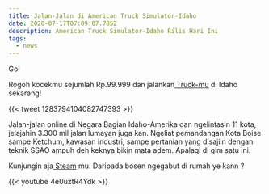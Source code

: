 ```yaml
---
title: Jalan-Jalan di American Truck Simulator-Idaho
date: 2020-07-17T07:09:07.785Z
description: American Truck Simulator-Idaho Rilis Hari Ini
tags:
  - news
---
```

Go!

Rogoh kocekmu sejumlah Rp.99.999 dan jalankan[ Truck-mu](https://americantrucksimulator.com/) di Idaho sekarang! 

{{< tweet 1283794104082747393 >}}

Jalan-jalan online di Negara Bagian Idaho-Amerika dan ngelintasin 11 kota, jelajahin 3.300 mil jalan lumayan juga kan. Ngeliat pemandangan Kota Boise sampe Ketchum, kawasan industri, sampe pertanian yang disajiin dengan teknik SSAO ampuh deh keknya bikin mata adem. Apalagi di gim satu ini.

Kunjungin aja[ Steam]([https://store.steampowered.com/app/1209470/American_Truck_Simulator__Idaho/](https://store.steampowered.com/app/1209470/American_Truck_Simulator__Idaho/)) [](https://store.steampowered.com/app/1209470/American_Truck_Simulator__Idaho/)mu. Daripada bosen ngegabut di rumah ye kann ?

{{< youtube 4e0uztR4Ydk >}}